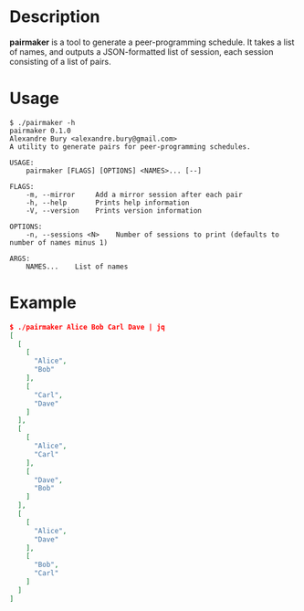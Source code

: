 # Description

**pairmaker** is a tool to generate a peer-programming schedule.
It takes a list of names, and outputs a JSON-formatted list of session, each session consisting of a list of pairs.

# Usage

```
$ ./pairmaker -h
pairmaker 0.1.0
Alexandre Bury <alexandre.bury@gmail.com>
A utility to generate pairs for peer-programming schedules.

USAGE:
	pairmaker [FLAGS] [OPTIONS] <NAMES>... [--]

FLAGS:
    -m, --mirror     Add a mirror session after each pair
    -h, --help       Prints help information
    -V, --version    Prints version information

OPTIONS:
    -n, --sessions <N>    Number of sessions to print (defaults to number of names minus 1)

ARGS:
    NAMES...    List of names
```

# Example

```json
$ ./pairmaker Alice Bob Carl Dave | jq
[
  [
    [
      "Alice",
      "Bob"
    ],
    [
      "Carl",
      "Dave"
    ]
  ],
  [
    [
      "Alice",
      "Carl"
    ],
    [
      "Dave",
      "Bob"
    ]
  ],
  [
    [
      "Alice",
      "Dave"
    ],
    [
      "Bob",
      "Carl"
    ]
  ]
]
```
